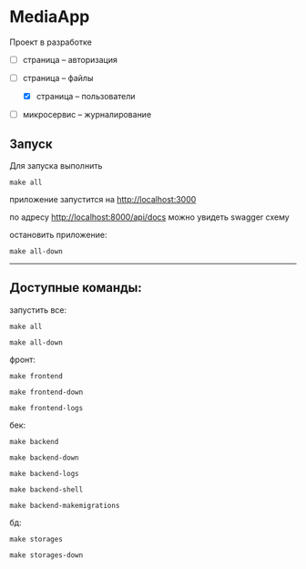 
# MediaApp

Проект в разработке

- [ ] страница – авторизация

- [ ] страница – файлы

  - [x] страница – пользователи

- [ ] микросервис – журналирование    

## Запуск

Для запуска выполнить

`make all`

приложение запустится на [http://localhost:3000](http://localhost:3000)

по адресу [http://localhost:8000/api/docs](http://localhost:8000/api/docs)
можно увидеть swagger схему

остановить приложение: 

`make all-down`

---

## Доступные команды:

запустить все:

`make all`
    
`make all-down`

фронт:

`make frontend`

`make frontend-down`

`make frontend-logs`

бек:

`make backend`

`make backend-down`

`make backend-logs`

`make backend-shell`

`make backend-makemigrations`

бд:

`make storages`

`make storages-down`
